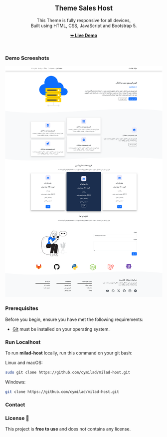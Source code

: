 <div align="center">
  <h2 align="center">Theme Sales Host</h2>
  
  This Theme is fully responsive for all devices, <br/> Built using HTML, CSS, JavaScript and Bootstrap 5.
  
  <a href="https://cymilad.ir/projects/hosting-panel/" target="_blank"><strong>➥ Live Demo</strong></a>
  
</div>


<br />

### Demo Screeshots

![Dashboard Desktop Demo](./images/milad-host.png)

### Prerequisites

Before you begin, ensure you have met the following requirements:

* [Git](https://git-scm.com/downloads "Download Git") must be installed on your operating system.

### Run Localhost

To run **milad-host** locally, run this command on your git bash:

Linux and macOS:

```bash
sudo git clone https://github.com/cymilad/milad-host.git
```

Windows:

```bash
git clone https://github.com/cymilad/milad-host.git
```

### Contact 



### License 🪪

This project is **free to use** and does not contains any license.
